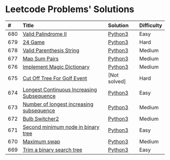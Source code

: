 # Leetcode Problems' Solutions

| #    | Title                                                                                                                 | Solution                                                  | Difficulty |
| :--- | :-------------------------------------------------------------------------------------------------------------------- | :-------------------------------------------------------- | :--------- |
| 680  | [Valid Palindrome II](https://leetcode.com/problems/valid-palindrome-ii/)                                             | [Python3](./valid_palindrome.py)                          | Easy       |
| 679  | [24 Game](https://leetcode.com/problems/24-game/)                                                                     | [Python3](./24_game.py)                                   | Hard       |
| 678  | [Valid Parenthesis String](https://leetcode.com/problems/valid-parenthesis-string/)                                   | [Python3](./valid_parenthesis_string.py)                  | Medium     |
| 677  | [Map Sum Pairs](https://leetcode.com/problems/map-sum-pairs/)                                                         | [Python3](./map_sun_pairs.py)                             | Medium     |
| 676  | [Implement Magic Dictionary](https://leetcode.com/problems/implement-magic-dictionary/)                               | [Python3](./implement_magic_dictionary.py)                | Medium     |
| 675  | [Cut Off Tree For Golf Event](https://leetcode.com/problems/cut-off-trees-for-golf-event/)                            | [Not solved]                                              | Hard       |
| 674  | [Longest Continuous Increasing Subsequence](https://leetcode.com/problems/longest-continuous-increasing-subsequence/) | [Python3](./longest_continuous_increasing_subsequence.py) | Easy       |
| 673  | [Number of longest increasing subsequence](https://leetcode.com/problems/number-of-longest-increasing-subsequence/)   | [Python3](./number_of_longest_increasing_subsequence.py)  | Medium     |
| 672  | [Bulb Switcher2](https://leetcode.com/problems/bulb-switcher-ii/)                                                     | [Python3](./bulb_switcher2.py)                            | Medium     |
| 671  | [Second minimum node in binary tree](https://leetcode.com/problems/second-minimum-node-in-a-binary-tree/)             | [Python3](./second_minimum_node_in_binary_tree.py)        | Easy       |
| 670  | [Maximum swap](https://leetcode.com/problems/maximum-swap/)                                                           | [Python3](./maximum_swap.py)                              | Medium     |
| 669  | [Trim a binary search tree](https://leetcode.com/problems/trim-a-binary-search-tree/)                                 | [Python3](./trim_a_binary_search_tree.py)                 | Easy       |